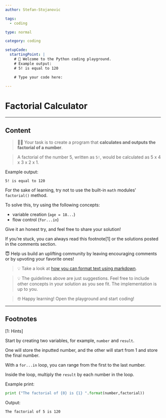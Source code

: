 ```yaml
---
author: Stefan-Stojanovic

tags:
  - coding

type: normal

category: coding

setupCode:
  startingPoint: |
    # 👋 Welcome to the Python coding playground. 
    # Example output:
    # 5! is equal to 120

    # Type your code here:
      
---
```


# Factorial Calculator

---

## Content

> 👩‍💻 Your task is to create a program that **calculates and outputs the factorial of a number**.

> A factorial of the number 5, written as `5!`, would be calculated as 5 x 4 x 3 x 2 x 1.

Example output:

```plain-text
5! is equal to 120
```

For the sake of learning, try not to use the built-in `math` modules' `factorial()` method.

To solve this, try using the following concepts:
- variable creation (`age = 18...`)
- flow control (`for...in`)

Give it an honest try, and feel free to share your solution!

If you’re stuck, you can always read this footnote[1] or the solutions posted in the comments section.

😇 Help us build an uplifting community by leaving encouraging comments or by upvoting your favorite ones!

> 💡 Take a look at [how you can format text using markdown](https://www.enki.com/glossary/general/markdown-formatting).

> 💡 The guidelines above are just suggestions. Feel free to include other concepts in your solution as you see fit. The implementation is up to you.

> 🤓 Happy learning! Open the playground and start coding!

---

## Footnotes

[1: Hints]

Start by creating two variables, for example, `number` and `result`.

One will store the inputted number, and the other will start from 1 and store the final number.

With a `for...in` loop, you can range from the first to the last number.

Inside the loop, multiply the `result` by each number in the loop.

Example print:
```python
print ("The factorial of {0} is {1} ".format(number,factorial))
```
Output:
```plain-text
The factorial of 5 is 120 
```
